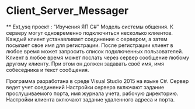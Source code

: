 # Client_Server_Messager
** Ext,ysq проект : "Изучения ЯП С#"
Модель системы общения. 
К серверу могут одновременно подключиться несколько клиентов. Каждый клиент устанавливает соединение с сервером, а затем посылает свое имя для регистрации. После регистрации клиент в любое время может запросить список подключенных пользователей. Клиент в любое время может послать через сервер сообщение любому другому клиенту.
При этом он должен задавать своё имя, имя собеседника и текст сообщения.

Программа разработана в среде Visual Studio 2015 на языке С#.
Сервер ведет учет соединений 
Настройки сервера включают задание прослушиваемого порта, имя журнала учета, рабочую директорию.
Настройки клиента включают задание удаленного адреса и порта.
